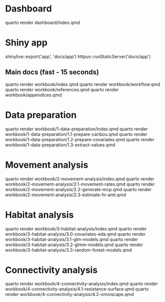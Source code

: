 # Dashboard

quarto render dashboard/index.qmd

# Shiny app

shinylive::export('app', 'docs/app')
httpuv::runStaticServer('docs/app')

## Main docs (fast - 15 seconds)
quarto render workbook/index.qmd
quarto render workbook/workflow.qmd
quarto render workbook/references.qmd
quarto render workbook/appendices.qmd

# Data preparation
quarto render workbook/1-data-preparation/index.qmd
quarto render workbook/1-data-preparation/1.1-prepare-caribou.qmd
quarto render workbook/1-data-preparation/1.2-prepare-covariates.qmd
quarto render workbook/1-data-preparation/1.3-extract-values.qmd

# Movement analysis
quarto render workbook/2-movement-analysis/index.qmd
quarto render workbook/2-movement-analysis/2.1-movement-rates.qmd
quarto render workbook/2-movement-analysis/2.2-generate-mcp.qmd
quarto render workbook/2-movement-analysis/2.3-estimate-hr-amt.qmd

# Habitat analysis
quarto render workbook/3-habitat-analysis/index.qmd
quarto render workbook/3-habitat-analysis/3.0-covariates-eda.qmd
quarto render workbook/3-habitat-analysis/3.1-glm-models.qmd
quarto render workbook/3-habitat-analysis/3.2-glmm-models.qmd
quarto render workbook/3-habitat-analysis/3.3-random-forest-models.qmd

# Connectivity analysis
quarto render workbook/4-connectivity-analysis/index.qmd
quarto render workbook/4-connectivity-analysis/4.1-resistance-surface.qmd
quarto render workbook/4-connectivity-analysis/4.2-omniscape.qmd
